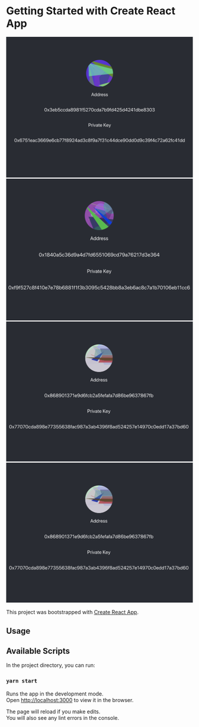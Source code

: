 # Getting Started with Create React App

![image example1](examples/example1.png)
![image example1](examples/example2.png)
![image example1](examples/example4.png)
![image example1](examples/example4.png)

This project was bootstrapped with [Create React App](https://github.com/facebook/create-react-app).
## Usage

## Available Scripts

In the project directory, you can run:

### `yarn start`

Runs the app in the development mode.\
Open [http://localhost:3000](http://localhost:3000) to view it in the browser.

The page will reload if you make edits.\
You will also see any lint errors in the console.

